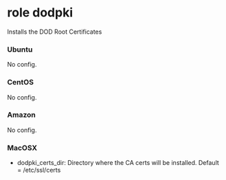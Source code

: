 # role dodpki

Installs the DOD Root Certificates

### Ubuntu

No config.

### CentOS

No config.

### Amazon

No config.

### MacOSX

* dodpki_certs_dir: Directory where the CA certs will be installed.  Default = /etc/ssl/certs
